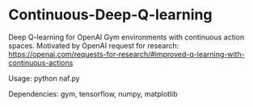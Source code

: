 # Continuous-Deep-Q-learning
Deep Q-learning for OpenAI Gym environments with continuous action spaces. Motivated by OpenAI request for research: https://openai.com/requests-for-research/#improved-q-learning-with-continuous-actions

Usage: python naf.py

Dependencies: gym, tensorflow, numpy, matplotlib 
